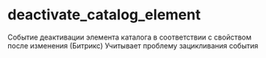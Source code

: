 # deactivate_catalog_element
Событие деактивации элемента каталога в соответствии с свойством после изменения (Битрикс)
Учитывает проблему зацикливания события
